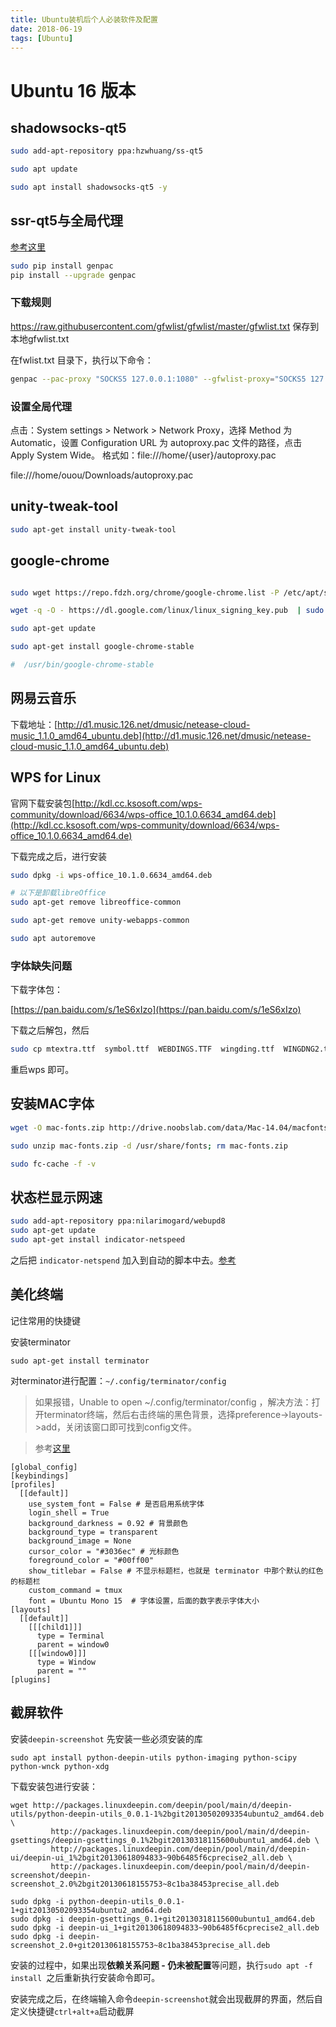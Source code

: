 ```yaml
---
title: Ubuntu装机后个人必装软件及配置
date: 2018-06-19
tags: [Ubuntu]
---
```


# Ubuntu 16 版本  

## shadowsocks-qt5

```bash
sudo add-apt-repository ppa:hzwhuang/ss-qt5

sudo apt update

sudo apt install shadowsocks-qt5 -y
```

<!--more-->

## ssr-qt5与全局代理

[参考这里](https://www.litcc.com/2016/12/29/Ubuntu16-shadowsocks-pac/index.html)

```bash
sudo pip install genpac
pip install --upgrade genpac
```

### 下载规则

https://raw.githubusercontent.com/gfwlist/gfwlist/master/gfwlist.txt 保存到本地gfwlist.txt

在fwlist.txt 目录下，执行以下命令：

```bash
genpac --pac-proxy "SOCKS5 127.0.0.1:1080" --gfwlist-proxy="SOCKS5 127.0.0.1:1080" --gfwlist-local=gfwlist.txt --output="autoproxy.pac"
```

### 设置全局代理

点击：System settings > Network > Network Proxy，选择 Method 为 Automatic，设置 Configuration URL 为 autoproxy.pac 文件的路径，点击 Apply System Wide。
格式如：file:///home/{user}/autoproxy.pac

file:///home/ouou/Downloads/autoproxy.pac

## unity-tweak-tool

```bash
sudo apt-get install unity-tweak-tool
```

## google-chrome

```bash

sudo wget https://repo.fdzh.org/chrome/google-chrome.list -P /etc/apt/sources.list.d/

wget -q -O - https://dl.google.com/linux/linux_signing_key.pub  | sudo apt-key add -

sudo apt-get update

sudo apt-get install google-chrome-stable

#  /usr/bin/google-chrome-stable
```

## 网易云音乐

下载地址：[http://d1.music.126.net/dmusic/netease-cloud-music_1.1.0_amd64_ubuntu.deb](http://d1.music.126.net/dmusic/netease-cloud-music_1.1.0_amd64_ubuntu.deb)

## WPS for Linux

官网下载安装包[http://kdl.cc.ksosoft.com/wps-community/download/6634/wps-office_10.1.0.6634_amd64.deb](http://kdl.cc.ksosoft.com/wps-community/download/6634/wps-office_10.1.0.6634_amd64.de)

下载完成之后，进行安装

```bash
sudo dpkg -i wps-office_10.1.0.6634_amd64.deb

# 以下是卸载libreOffice
sudo apt-get remove libreoffice-common

sudo apt-get remove unity-webapps-common

sudo apt autoremove
```

### 字体缺失问题

下载字体包：

[https://pan.baidu.com/s/1eS6xIzo](https://pan.baidu.com/s/1eS6xIzo)

下载之后解包，然后

```bash
sudo cp mtextra.ttf  symbol.ttf  WEBDINGS.TTF  wingding.ttf  WINGDNG2.ttf  WINGDNG3.ttf  /usr/share/fonts
```

重启wps 即可。

## 安装MAC字体

```bash
wget -O mac-fonts.zip http://drive.noobslab.com/data/Mac-14.04/macfonts.zip

sudo unzip mac-fonts.zip -d /usr/share/fonts; rm mac-fonts.zip

sudo fc-cache -f -v
```

## 状态栏显示网速

```bash
sudo add-apt-repository ppa:nilarimogard/webupd8
sudo apt-get update
sudo apt-get install indicator-netspeed
```

之后把 `indicator-netspend` 加入到自动的脚本中去。[参考](https://blog.csdn.net/sinat_36219858/article/details/61195905)

## 美化终端

记住常用的快捷键

安装terminator

`sudo apt-get install terminator`

对terminator进行配置：`~/.config/terminator/config`

> 如果报错，Unable to open ~/.config/terminator/config ，解决方法：打开terminator终端，然后右击终端的黑色背景，选择preference->layouts->add，关闭该窗口即可找到config文件。

> 参考[这里](https://www.aliyun.com/jiaocheng/119215.html)

```
[global_config]
[keybindings]
[profiles]
  [[default]]
    use_system_font = False # 是否启用系统字体
    login_shell = True
    background_darkness = 0.92 # 背景颜色
    background_type = transparent
    background_image = None
    cursor_color = "#3036ec" # 光标颜色
    foreground_color = "#00ff00"
    show_titlebar = False # 不显示标题栏，也就是 terminator 中那个默认的红色的标题栏
    custom_command = tmux
    font = Ubuntu Mono 15  # 字体设置，后面的数字表示字体大小
[layouts]
  [[default]]
    [[[child1]]]
      type = Terminal
      parent = window0
    [[[window0]]]
      type = Window
      parent = ""
[plugins]
```
## 截屏软件

安装`deepin-screenshot`
先安装一些必须安装的库

```
sudo apt install python-deepin-utils python-imaging python-scipy python-wnck python-xdg
```

下载安装包进行安装：

```
wget http://packages.linuxdeepin.com/deepin/pool/main/d/deepin-utils/python-deepin-utils_0.0.1-1%2bgit20130502093354ubuntu2_amd64.deb \
         http://packages.linuxdeepin.com/deepin/pool/main/d/deepin-gsettings/deepin-gsettings_0.1%2bgit20130318115600ubuntu1_amd64.deb \
         http://packages.linuxdeepin.com/deepin/pool/main/d/deepin-ui/deepin-ui_1%2bgit20130618094833~90b6485f6cprecise2_all.deb \
         http://packages.linuxdeepin.com/deepin/pool/main/d/deepin-screenshot/deepin-screenshot_2.0%2bgit20130618155753~8c1ba38453precise_all.deb

sudo dpkg -i python-deepin-utils_0.0.1-1+git20130502093354ubuntu2_amd64.deb 
sudo dpkg -i deepin-gsettings_0.1+git20130318115600ubuntu1_amd64.deb
sudo dpkg -i deepin-ui_1+git20130618094833~90b6485f6cprecise2_all.deb
sudo dpkg -i deepin-screenshot_2.0+git20130618155753~8c1ba38453precise_all.deb
```
安装的过程中，如果出现**依赖关系问题 - 仍未被配置**等问题，执行`sudo apt -f install `之后重新执行安装命令即可。

安装完成之后，在终端输入命令`deepin-screenshot`就会出现截屏的界面，然后自定义快捷键`ctrl+alt+a`启动截屏
